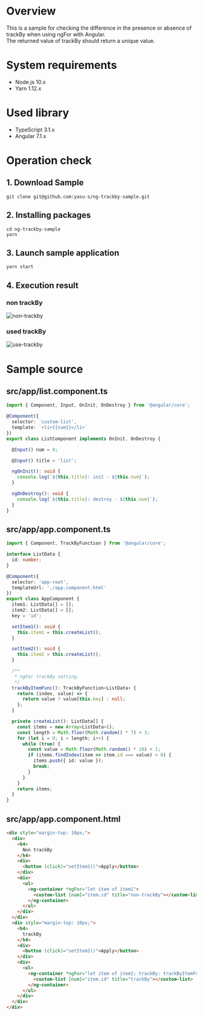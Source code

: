 # Overview

This is a sample for checking the difference in the presence or absence of trackBy when using ngFor with Angular.  
The returned value of trackBy should return a unique value.

# System requirements

* Node.js 10.x
* Yarn 1.12.x

# Used library

* TypeScript 3.1.x
* Angular 7.1.x

# Operation check  

## 1. Download Sample

```
git clone git@github.com:yasu-s/ng-trackby-sample.git
```

## 2. Installing packages  

```
cd ng-trackby-sample
yarn
```

## 3. Launch sample application  

```
yarn start
```

## 4. Execution result   

### non trackBy

![non-trackby](https://user-images.githubusercontent.com/2668146/50533725-b3f78b00-0b73-11e9-8f51-e7004988e54d.gif)


### used trackBy

![use-trackby](https://user-images.githubusercontent.com/2668146/50533745-f8832680-0b73-11e9-8a0d-420436b10255.gif)

# Sample source

## src/app/list.component.ts

```typescript
import { Component, Input, OnInit, OnDestroy } from '@angular/core';

@Component({
  selector: 'custom-list',
  template: `<li>{{num}}</li>`
})
export class ListComponent implements OnInit, OnDestroy {

  @Input() num = 0;

  @Input() title = 'list';

  ngOnInit(): void {
    console.log(`${this.title}: init - ${this.num}`);
  }

  ngOnDestroy(): void {
    console.log(`${this.title}: destroy - ${this.num}`);
  }
}
```

## src/app/app.component.ts

```typescript
import { Component, TrackByFunction } from '@angular/core';

interface ListData {
  id: number;
}

@Component({
  selector: 'app-root',
  templateUrl: './app.component.html'
})
export class AppComponent {
  item1: ListData[] = [];
  item2: ListData[] = [];
  key = 'id';

  setItem1(): void {
    this.item1 = this.createList();
  }

  setItem2(): void {
    this.item2 = this.createList();
  }

  /**
   * ngFor trackBy setting.
   */
  trackByItemFunc(): TrackByFunction<ListData> {
    return (index, value) => {
      return value ? value[this.key] : null;
    };
  }

  private createList(): ListData[] {
    const items = new Array<ListData>();
    const length = Math.floor(Math.random() * 7) + 3;
    for (let i = 0; i < length; i++) {
      while (true) {
        const value = Math.floor(Math.random() * 10) + 1;
        if (items.findIndex(item => item.id === value) < 0) {
          items.push({ id: value });
          break;
        }
      }
    }
    return items;
  }
}
```

## src/app/app.component.html

```html
<div style="margin-top: 10px;">
  <div>
    <h4>
      Non trackBy
    </h4>
    <div>
      <button (click)="setItem1()">Apply</button>
    </div>
    <div>
      <ul>
        <ng-container *ngFor="let item of item1">
          <custom-list [num]="item.id" title="non-trackBy"></custom-list>
        </ng-container>
      </ul>
    </div>
  </div>
  <div style="margin-top: 10px;">
    <h4>
      trackBy
    </h4>
    <div>
      <button (click)="setItem2()">Apply</button>
    </div>
    <div>
      <ul>
        <ng-container *ngFor="let item of item2; trackBy: trackByItemFunc()">
          <custom-list [num]="item.id" title="trackBy"></custom-list>
        </ng-container>
      </ul>
    </div>
  </div>
</div>
```
